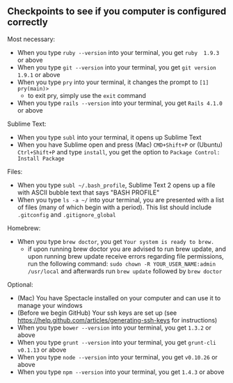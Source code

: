 ## Checkpoints to see if you computer is configured correctly

Most necessary:

* When you type `ruby --version` into your terminal, you get `ruby  1.9.3` or above
* When you type `git --version` into your terminal, you get `git version 1.9.1` or above
* When you type `pry` into your terminal, it changes the prompt to `[1] pry(main)>`
	* to exit pry, simply use the `exit` command
* When you type `rails --version` into your terminal, you get `Rails 4.1.0` or above

Sublime Text:

* When you type `subl` into your terminal, it opens up Sublime Text
* When you have Sublime open and press (Mac) `CMD+Shift+P` or (Ubuntu) `Ctrl+Shift+P` and type `install`, you get the option to `Package Control: Install Package`

Files:

* When you type `subl ~/.bash_profile`, Sublime Text 2 opens up a file with ASCII bubble text that says "BASH PROFILE"
* When you type `ls -a ~/` into your terminal, you are presented with a list of files (many of which begin with a period). This list should include `.gitconfig` and `.gitignore_global` 

Homebrew:

* When you type `brew doctor`, you get `Your system is ready to brew.`
	*  if upon running brew doctor you are advised to run brew update, and upon running brew update receive errors regarding file permissions, run the following command: `sudo chown -R YOUR_USER_NAME:admin /usr/local` and afterwards run `brew update` followed by `brew doctor`
 

Optional:

* (Mac) You have Spectacle installed on your computer and can use it to manage your windows
* (Before we begin GitHub) Your ssh keys are set up (see https://help.github.com/articles/generating-ssh-keys for instructions)
* When you type `bower --version` into your terminal, you get `1.3.2` or above
* When you type `grunt --version` into your terminal, you get `grunt-cli v0.1.13` or above
* When you type `node --version` into your terminal, you get `v0.10.26` or above
* When you type `npm --version` into your terminal, you get `1.4.3` or above
